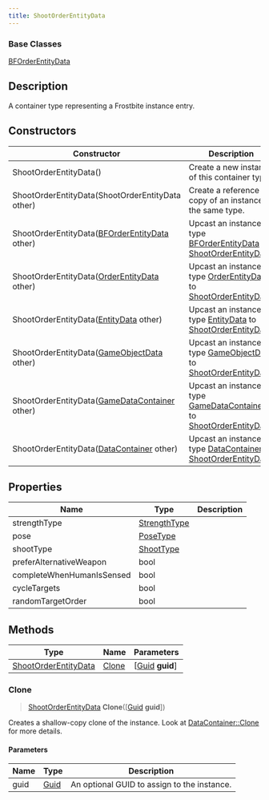 ```yaml
---
title: ShootOrderEntityData
---
```

### Base Classes

[BFOrderEntityData](BFOrderEntityData)

## Description

A container type representing a Frostbite instance entry.

## Constructors

| Constructor                                                                     | Description                                                                                                                     |
| ------------------------------------------------------------------------------- | ------------------------------------------------------------------------------------------------------------------------------- |
| ShootOrderEntityData()                                                          | Create a new instance of this container type.                                                                                   |
| ShootOrderEntityData(ShootOrderEntityData other)                                | Create a reference copy of an instance of the same type.                                                                        |
| ShootOrderEntityData([BFOrderEntityData](BFOrderEntityData) other)              | Upcast an instance of type [BFOrderEntityData](BFOrderEntityData) to [ShootOrderEntityData](ShootOrderEntityData).              |
| ShootOrderEntityData([OrderEntityData](OrderEntityData) other)                  | Upcast an instance of type [OrderEntityData](OrderEntityData) to [ShootOrderEntityData](ShootOrderEntityData).                  |
| ShootOrderEntityData([EntityData](EntityData) other)                            | Upcast an instance of type [EntityData](EntityData) to [ShootOrderEntityData](ShootOrderEntityData).                            |
| ShootOrderEntityData([GameObjectData](GameObjectData) other)                    | Upcast an instance of type [GameObjectData](GameObjectData) to [ShootOrderEntityData](ShootOrderEntityData).                    |
| ShootOrderEntityData([GameDataContainer](GameDataContainer) other)              | Upcast an instance of type [GameDataContainer](GameDataContainer) to [ShootOrderEntityData](ShootOrderEntityData).              |
| ShootOrderEntityData([DataContainer](/vext/ref/shared/class/datacontainer) other) | Upcast an instance of type [DataContainer](/vext/ref/shared/class/datacontainer) to [ShootOrderEntityData](ShootOrderEntityData). |

## Properties

| Name                      | Type                         | Description |
| ------------------------- | ---------------------------- | ----------- |
| strengthType              | [StrengthType](StrengthType) |             |
| pose                      | [PoseType](PoseType)         |             |
| shootType                 | [ShootType](ShootType)       |             |
| preferAlternativeWeapon   | bool                         |             |
| completeWhenHumanIsSensed | bool                         |             |
| cycleTargets              | bool                         |             |
| randomTargetOrder         | bool                         |             |

## Methods

| Type                                         | Name            | Parameters                                     |
| -------------------------------------------- | --------------- | ---------------------------------------------- |
| [ShootOrderEntityData](ShootOrderEntityData) | [Clone](#clone) | \[[Guid](/vext/ref/shared/class/guid) **guid**\] |

### Clone

> [ShootOrderEntityData](ShootOrderEntityData) **Clone**(\[[Guid](/vext/ref/shared/class/guid) **guid**\])

Creates a shallow-copy clone of the instance. Look at [DataContainer::Clone](/vext/ref/shared/class/datacontainer#clone) for more details.

#### Parameters

| Name | Type         | Description                                 |
| ---- | ------------ | ------------------------------------------- |
| guid | [Guid](Guid) | An optional GUID to assign to the instance. |

